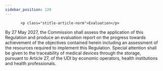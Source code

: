 ```yaml
---
sidebar_position: 120
---
```

           <p class="stitle-article-norm">Evaluation</p>
   <p class="norm">By 27 May 2027, the Commission shall assess the 
application of this Regulation and produce an evaluation report on the 
progress towards achievement of the objectives contained herein 
including an assessment of the resources required to implement this 
Regulation. Special attention shall be given to the traceability of 
medical devices through the storage, pursuant to Article&nbsp;27, of the
 UDI by economic operators, health institutions and health 
professionals.</p>